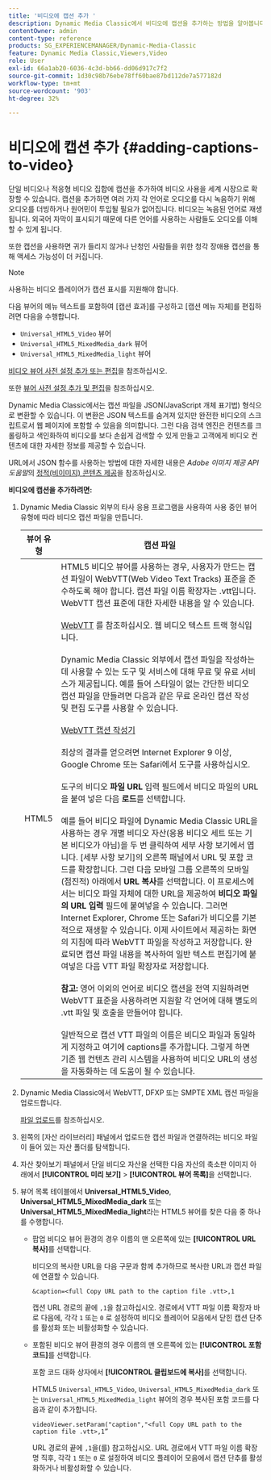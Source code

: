 ```yaml
---
title: '비디오에 캡션 추가 '
description: Dynamic Media Classic에서 비디오에 캡션을 추가하는 방법을 알아봅니다.
contentOwner: admin
content-type: reference
products: SG_EXPERIENCEMANAGER/Dynamic-Media-Classic
feature: Dynamic Media Classic,Viewers,Video
role: User
exl-id: 66a1ab20-6036-4c3d-bb66-dd06d917c7f2
source-git-commit: 1d30c98b76ebe78ff60bae87bd112de7a577182d
workflow-type: tm+mt
source-wordcount: '903'
ht-degree: 32%

---
```


# 비디오에 캡션 추가 {#adding-captions-to-video}

단일 비디오나 적응형 비디오 집합에 캡션을 추가하여 비디오 사용을 세계 시장으로 확장할 수 있습니다. 캡션을 추가하면 여러 가지 각 언어로 오디오를 다시 녹음하기 위해 오디오를 더빙하거나 원어민이 투입될 필요가 없어집니다. 비디오는 녹음된 언어로 재생됩니다. 외국어 자막이 표시되기 때문에 다른 언어를 사용하는 사람들도 오디오를 이해할 수 있게 됩니다.

또한 캡션을 사용하면 귀가 들리지 않거나 난청인 사람들을 위한 청각 장애용 캡션을 통해 액세스 가능성이 더 커집니다.

>[!NOTE]
>
>사용하는 비디오 플레이어가 캡션 표시를 지원해야 합니다.

다음 뷰어의 메뉴 텍스트를 포함하여 [캡션 효과]를 구성하고 [캡션 메뉴 자체]를 편집하려면 다음을 수행합니다.

* `Universal_HTML5_Video` 뷰어
* `Universal_HTML5_MixedMedia_dark` 뷰어
* `Universal_HTML5_MixedMedia_light` 뷰어

[비디오 뷰어 사전 설정 추가 또는 편집](previewing-videos-video-viewer.md#adding_or_editing_a_video_viewer_preset)을 참조하십시오.

또한 [뷰어 사전 설정 추가 및 편집](application-setup.md#adding_and_editing_viewer_presets)을 참조하십시오.

Dynamic Media Classic에서는 캡션 파일을 JSON(JavaScript 개체 표기법) 형식으로 변환할 수 있습니다. 이 변환은 JSON 텍스트를 숨겨져 있지만 완전한 비디오의 스크립트로서 웹 페이지에 포함할 수 있음을 의미합니다. 그런 다음 검색 엔진은 컨텐츠를 크롤링하고 색인화하여 비디오를 보다 손쉽게 검색할 수 있게 만들고 고객에게 비디오 컨텐츠에 대한 자세한 정보를 제공할 수 있습니다.

URL에서 JSON 함수를 사용하는 방법에 대한 자세한 내용은 *Adobe 이미지 제공 API 도움말*&#x200B;의 [정적(비이미지) 콘텐츠 제공](https://experienceleague.adobe.com/docs/dynamic-media-developer-resources/image-serving-api/image-serving-api/c-serving-static-nonimage-contents.html?lang=en#image-serving-api)을 참조하십시오.

**비디오에 캡션을 추가하려면:**

1. Dynamic Media Classic 외부의 타사 응용 프로그램을 사용하여 사용 중인 뷰어 유형에 따라 비디오 캡션 파일을 만듭니다.

   | 뷰어 유형 | 캡션 파일 |
   |--- |--- |
   | HTML5 | HTML5 비디오 뷰어를 사용하는 경우, 사용자가 만드는 캡션 파일이 WebVTT(Web Video Text Tracks) 표준을 준수하도록 해야 합니다. 캡션 파일 이름 확장자는 .vtt입니다. WebVTT 캡션 표준에 대한 자세한 내용을 알 수 있습니다.<br><br>[WebVTT](https://w3c.github.io/webvtt/) 를 참조하십시오. 웹 비디오 텍스트 트랙 형식입니다. <br><br>Dynamic Media Classic 외부에서 캡션 파일을 작성하는 데 사용할 수 있는 도구 및 서비스에 대해 무료 및 유료 서비스가 제공됩니다. 예를 들어 스타일이 없는 간단한 비디오 캡션 파일을 만들려면 다음과 같은 무료 온라인 캡션 작성 및 편집 도구를 사용할 수 있습니다. <br><br>[WebVTT 캡션 작성기](https://testdrive-archive.azurewebsites.net/Graphics/CaptionMaker/Default.html) <br><br>최상의 결과를 얻으려면 Internet Explorer 9 이상, Google Chrome 또는 Safari에서 도구를 사용하십시오. <br><br>도구의 비디오  <b>파일 URL </b> 입력 필드에서 비디오 파일의 URL을 붙여 넣은 다음  <b>로드</b>를 선택합니다. <br><br>예를 들어 비디오 파일에 Dynamic Media Classic URL을 사용하는 경우 개별 비디오 자산(응용 비디오 세트 또는 기본 비디오가 아님)을 두 번 클릭하여 세부 사항 보기에서 엽니다. [세부 사항 보기]의 오른쪽 패널에서 URL 및 포함 코드를 확장합니다. 그런 다음 모바일 그룹 오른쪽의 모바일(점진적) 아래에서 <b>URL 복사</b>를 선택합니다. 이 프로세스에서는 비디오 파일 자체에 대한 URL을 제공하여 <b>비디오 파일의 URL 입력</b> 필드에 붙여넣을 수 있습니다. 그러면 Internet Explorer, Chrome 또는 Safari가 비디오를 기본적으로 재생할 수 있습니다. 이제 사이트에서 제공하는 화면의 지침에 따라 WebVTT 파일을 작성하고 저장합니다. 완료되면 캡션 파일 내용을 복사하여 일반 텍스트 편집기에 붙여넣은 다음 VTT 파일 확장자로 저장합니다. <br><br><b>참고:</b> 영어 이외의 언어로 비디오 캡션을 전역 지원하려면 WebVTT 표준을 사용하려면 지원할 각 언어에 대해 별도의 .vtt 파일 및 호출을 만들어야 합니다. <br><br>일반적으로 캡션 VTT 파일의 이름은 비디오 파일과 동일하게 지정하고 여기에 captions를 추가합니다. 그렇게 하면 기존 웹 컨텐츠 관리 시스템을 사용하여 비디오 URL의 생성을 자동화하는 데 도움이 될 수 있습니다. |

1. Dynamic Media Classic에서 WebVTT, DFXP 또는 SMPTE XML 캡션 파일을 업로드합니다.

   [파일 업로드](uploading-files.md#uploading_files)를 참조하십시오.

1. 왼쪽의 [자산 라이브러리] 패널에서 업로드한 캡션 파일과 연결하려는 비디오 파일이 들어 있는 자산 폴더를 탐색합니다.
1. 자산 찾아보기 패널에서 단일 비디오 자산을 선택한 다음 자산의 축소판 이미지 아래에서 **[!UICONTROL 미리 보기]** > **[!UICONTROL 뷰어 목록]**&#x200B;을 선택합니다.
1. 뷰어 목록 테이블에서 **Universal_HTML5_Video**, **Universal_HTML5_MixedMedia_dark** 또는 **Universal_HTML5_MixedMedia_light**&#x200B;라는 HTML5 뷰어를 찾은 다음 중 하나를 수행합니다.

   * 팝업 비디오 뷰어 환경의 경우 이름의 맨 오른쪽에 있는 **[!UICONTROL URL 복사]**&#x200B;를 선택합니다.

      비디오의 복사한 URL을 다음 구문과 함께 추가하므로 복사한 URL과 캡션 파일에 연결할 수 있습니다.

      `&caption=<full Copy URL path to the caption file .vtt>,1`

      캡션 URL 경로의 끝에 `,1`을 참고하십시오. 경로에서 VTT 파일 이름 확장자 바로 다음에, 각각 `1` 또는 `0` 로 설정하여 비디오 플레이어 모음에서 닫힌 캡션 단추를 활성화 또는 비활성화할 수 있습니다.

   * 포함된 비디오 뷰어 환경의 경우 이름의 맨 오른쪽에 있는 **[!UICONTROL 포함 코드]**&#x200B;를 선택합니다.

      포함 코드 대화 상자에서 **[!UICONTROL 클립보드에 복사]**&#x200B;를 선택합니다.

      HTML5 `Universal_HTML5_Video`, `Universal_HTML5_MixedMedia_dark` 또는 `Universal_HTML5_MixedMedia_light` 뷰어의 경우 복사된 포함 코드를 다음과 같이 추가합니다.

      `videoViewer.setParam("caption","<full Copy URL path to the caption file .vtt>,1”`

      URL 경로의 끝에 `,1`을(를) 참고하십시오. URL 경로에서 VTT 파일 이름 확장명 직후, 각각 `1` 또는 `0` 로 설정하여 비디오 플레이어 모음에서 캡션 단추를 활성화하거나 비활성화할 수 있습니다.
